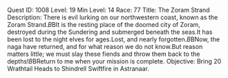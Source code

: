 Quest ID: 1008
Level: 19
Min Level: 14
Race: 77
Title: The Zoram Strand
Description: There is evil lurking on our northwestern coast, known as the Zoram Strand.$B$BIt is the resting place of the doomed city of Zoram, destroyed during the Sundering and submerged beneath the seas.It has been lost to the night elves for ages.Lost, and nearly forgotten.$B$BNow, the naga have returned, and for what reason we do not know.But reason matters little; we must slay these fiends and throw them back to the depths!$B$BReturn to me when your mission is complete.
Objective: Bring 20 Wrathtail Heads to Shindrell Swiftfire in Astranaar.

